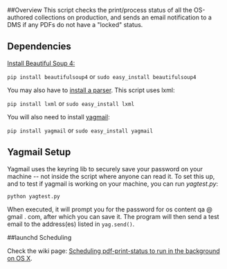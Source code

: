 ##Overview
This script checks the print/process status of all the OS-authored collections on production, and sends an email notification to a DMS if any PDFs do not have a "locked" status.

## Dependencies
[Install Beautiful Soup 4:](https://www.crummy.com/software/BeautifulSoup/bs4/doc/#installing-beautiful-soup)

`pip install beautifulsoup4` or `sudo easy_install beautifulsoup4`

You may also have to [install a parser](https://www.crummy.com/software/BeautifulSoup/bs4/doc/#installing-a-parser). This script uses lxml:

`pip install lxml` or `sudo easy_install lxml`

You will also need to install [yagmail](https://github.com/kootenpv/yagmail):

`pip install yagmail` or `sudo easy_install yagmail`

## Yagmail Setup
Yagmail uses the keyring lib to securely save your password on your machine -- not inside the script where anyone can read it. To set this up, and to test if yagmail is working on your machine, you can run *yagtest.py*:

`python yagtest.py`

When executed, it will prompt you for the password for os content qa @ gmail . com, after which you can save it. The program will then send a test email to the address(es) listed in `yag.send()`.

##launchd Scheduling 

Check the wiki page: [Scheduling pdf-print-status to run in the background on OS X](https://github.com/kerwinso/osc-tools/wiki/Scheduling-pdf-print-status-to-run-in-the-background-%28OS-X%29).
